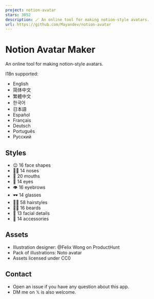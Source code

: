 ```yaml
---
project: notion-avatar
stars: 3052
description: 🪄 An online tool for making notion-style avatars.
url: https://github.com/Mayandev/notion-avatar
---
```


Notion Avatar Maker
===================

An online tool for making notion-style avatars.

I18n supported:

-   English
-   简体中文
-   繁體中文
-   한국어
-   日本語
-   Español
-   Français
-   Deutsch
-   Português
-   Русский

Styles
------

-   😉 16 face shapes
-   👃🏼 14 noses
-   👄 20 mouths
-   👀 14 eyes
-   👁️ 16 eyebrows
-   🕶️ 14 glasses
-   💇‍♀️ 58 hairstyles
-   🎅🏼 16 beards
-   💋 13 facial details
-   💍 14 accessories

Assets
------

-   Illustration designer: @Felix Wong on ProductHunt
-   Pack of illustrations: Noto avatar
-   Assets licensed under CC0

Contact
-------

-   Open an issue if you have any question about this app.
-   DM me on 𝕏 is also welcome.
